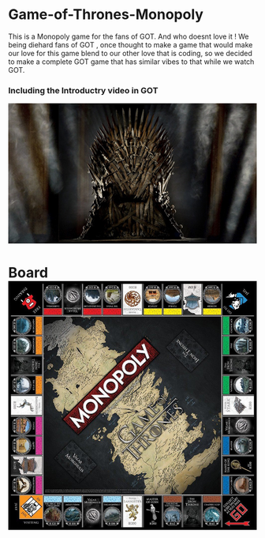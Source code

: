 # Game-of-Thrones-Monopoly
This is a Monopoly game for the fans of GOT. And who doesnt love it !
We being diehard fans of GOT , once thought to make a game that would make our love for this game blend to our other love that is
coding, so we decided to make a complete GOT game that has similar vibes to that while we  watch GOT.
<h3> Including the Introductry video in GOT </h3>

<img src="res/throne.jpg">

<h1> Board
<img src="res/monopoly-GOT-1.jpg" >
